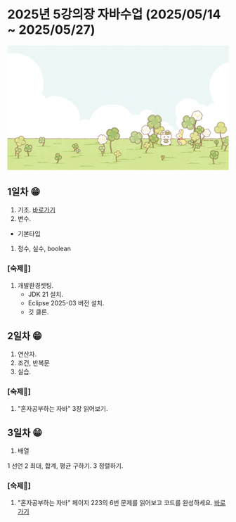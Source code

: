 # 2025년 5강의장 자바수업 (2025/05/14 ~ 2025/05/27)
![main](https://github.com/changholee2010/HelloWorld/blob/master/HelloWorld/images/nice.jpeg)
## **1일차** 😁
1. 기초. [바로가기](https://github.com/changholee2010/HelloWorld/blob/master/HelloWorld/src/com/yedam/condition/IfExe.java)
2. 변수.
  - 기본타입
  1) 정수, 실수, boolean
  
### [숙제🛒]
1. 개발환경셋팅.
   - JDK 21 설치.
   - Eclipse 2025-03 버전 설치.
   - 깃 클론.


## **2일차** 😁
1. 연산자.
2. 조건, 반복문
3. 실습.

### [숙제🛒]
1. "혼자공부하는 자바" 3장 읽어보기.

## **3일차** 😁
1. 배열

  1 선언
  2 최대, 합계, 평균 구하기.
  3 정렬하기.

### [숙제🛒]
1. "혼자공부하는 자바" 페이지 223의 6번 문제를 읽어보고 코드를 완성하세요.
[바로가기](https://github.com/changholee2010/HelloWorld/blob/master/HelloWorld/src/com/yedam/ref/TodoExe.java)
